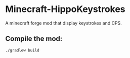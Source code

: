 # Minecraft-HippoKeystrokes
A minecraft forge mod that display keystrokes and CPS.

## Compile the mod:
`./gradlew build` 
